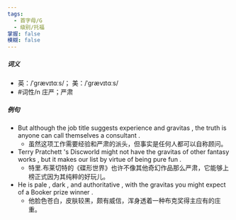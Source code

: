 ```yaml
---
tags:
  - 首字母/G
  - 级别/托福
掌握: false
模糊: false
---
```

##### 词义
- 英：/ˈɡrævɪtɑːs/； 美：/ˈɡrævɪtɑːs/
- #词性/n  庄严；严肃
##### 例句
- But although the job title suggests experience and gravitas , the truth is anyone can call themselves a consultant .
	- 虽然这项工作需要经验和严肃的派头，但事实是任何人都可以自称顾问。
- Terry Pratchett 's Discworld might not have the gravitas of other fantasy works , but it makes our list by virtue of being pure fun .
	- 特里.布莱切特的《碟形世界》也许不像其他奇幻作品那么严肃，它能够上榜正式因为其纯粹的好玩儿。
- He is pale , dark , and authoritative , with the gravitas you might expect of a Booker prize winner .
	- 他脸色苍白，皮肤较黑，颇有威信，浑身透着一种布克奖得主应有的庄重。
